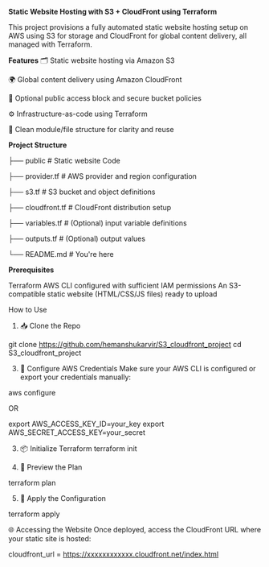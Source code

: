 **Static Website Hosting with S3 + CloudFront using Terraform**

This project provisions a fully automated static website hosting setup on AWS using S3 for storage and CloudFront for global content delivery, all managed with Terraform.

**Features**
🗂️ Static website hosting via Amazon S3

🌍 Global content delivery using Amazon CloudFront

🔐 Optional public access block and secure bucket policies

⚙️ Infrastructure-as-code using Terraform

🧱 Clean module/file structure for clarity and reuse

**Project Structure**

├── public              # Static website Code

├── provider.tf         # AWS provider and region configuration

├── s3.tf               # S3 bucket and object definitions

├── cloudfront.tf       # CloudFront distribution setup

├── variables.tf        # (Optional) input variable definitions

├── outputs.tf          # (Optional) output values

└── README.md           # You're here

**Prerequisites**

Terraform
AWS CLI configured with sufficient IAM permissions
An S3-compatible static website (HTML/CSS/JS files) ready to upload

How to Use

1. 📥 Clone the Repo

git clone https://github.com/hemanshukarvir/S3_cloudfront_project
cd S3_cloudfront_project

3. 🔑 Configure AWS Credentials
Make sure your AWS CLI is configured or export your credentials manually:

aws configure

OR

export AWS_ACCESS_KEY_ID=your_key
export AWS_SECRET_ACCESS_KEY=your_secret

3. 📦 Initialize Terraform
terraform init

4. 🧪 Preview the Plan

terraform plan

5. 🚀 Apply the Configuration

terraform apply

🌐 Accessing the Website
Once deployed, access the CloudFront URL where your static site is hosted:

cloudfront_url = https://xxxxxxxxxxxx.cloudfront.net/index.html
